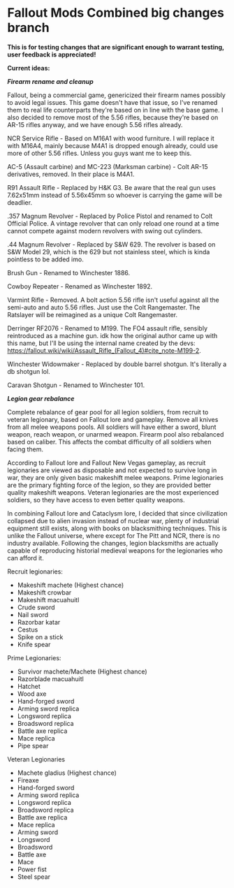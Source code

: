 # Fallout Mods Combined big changes branch

**This is for testing changes that are significant enough to warrant testing, user feedback is appreciated!**

**Current ideas:**

***Firearm rename and cleanup***

Fallout, being a commercial game, genericized their firearm names possibly to avoid legal issues. This game doesn't have that issue, so I've renamed them to real life counterparts they're based on in line with the base game. I also decided to remove most of the 5.56 rifles, because they're based on AR-15 rifles anyway, and we have enough 5.56 rifles already.

NCR Service Rifle - Based on M16A1 with wood furniture. I will replace it with M16A4, mainly because M4A1 is dropped enough already, could use more of other 5.56 rifles. Unless you guys want me to keep this.

AC-5 (Assault carbine) and MC-223 (Marksman carbine) - Colt AR-15 derivatives, removed. In their place is M4A1.

R91 Assault Rifle - Replaced by H&K G3. Be aware that the real gun uses 7.62x51mm instead of 5.56x45mm so whoever is carrying the game will be deadlier.

.357 Magnum Revolver - Replaced by Police Pistol and renamed to Colt Official Police. A vintage revolver that can only reload one round at a time cannot compete against modern revolvers with swing out cylinders.

.44 Magnum Revolver - Replaced by S&W 629. The revolver is based on S&W Model 29, which is the 629 but not stainless steel, which is kinda pointless to be added imo.

Brush Gun - Renamed to Winchester 1886.

Cowboy Repeater - Renamed as Winchester 1892.

Varmint Rifle - Removed. A bolt action 5.56 rifle isn't useful against all the semi-auto and auto 5.56 rifles. Just use the Colt Rangemaster. The Ratslayer will be reimagined as a unique Colt Rangemaster.

Derringer RF2076 - Renamed to M199. The FO4 assault rifle, sensibly reintroduced as a machine gun. idk how the original author came up with this name, but I'll be using the internal name created by the devs: https://fallout.wiki/wiki/Assault_Rifle_(Fallout_4)#cite_note-M199-2.

Winchester Widowmaker - Replaced by double barrel shotgun. It's literally a db shotgun lol.

Caravan Shotgun - Renamed to Winchester 101.

***Legion gear rebalance***

Complete rebalance of gear pool for all legion soldiers, from recruit to veteran legionary, based on Fallout lore and gameplay. Remove all knives from all melee weapons pools. All soldiers will have either a sword, blunt weapon, reach weapon, or unarmed weapon. Firearm pool also rebalanced based on caliber. This affects the combat difficulty of all soldiers when facing them. 

According to Fallout lore and Fallout New Vegas gameplay, as recruit legionaries are viewed as disposable and not expected to survive long in war, they are only given basic makeshift melee weapons. Prime legionaries are the primary fighting force of the legion, so they are provided better quality makeshift weapons. Veteran legionaries are the most experienced soldiers, so they have access to even better quality weapons.

In combining Fallout lore and Cataclysm lore, I decided that since civilization collapsed due to alien invasion instead of nuclear war, plenty of industrial equipment still exists, along with books on blacksmithing techniques. This is unlike the Fallout universe, where except for The Pitt and NCR, there is no industry available. Following the changes, legion blacksmiths are actually capable of reproducing historial medieval weapons for the legionaries who can afford it.

Recruit legionaries:
- Makeshift machete (Highest chance)
- Makeshift crowbar
- Makeshift macuahuitl
- Crude sword
- Nail sword
- Razorbar katar
- Cestus
- Spike on a stick
- Knife spear

Prime Legionaries:
- Survivor machete/Machete (Highest chance)
- Razorblade macuahuitl
- Hatchet
- Wood axe
- Hand-forged sword
- Arming sword replica
- Longsword replica
- Broadsword replica
- Battle axe replica
- Mace replica
- Pipe spear

Veteran Legionaries
- Machete gladius (Highest chance)
- Fireaxe
- Hand-forged sword
- Arming sword replica
- Longsword replica
- Broadsword replica
- Battle axe replica
- Mace replica
- Arming sword
- Longsword
- Broadsword
- Battle axe
- Mace
- Power fist
- Steel spear







